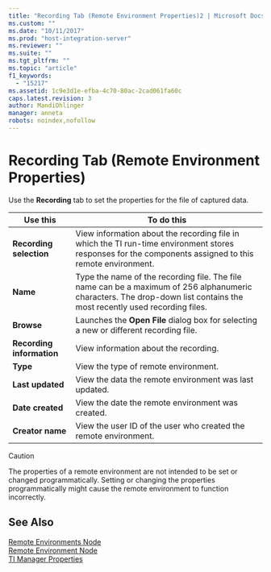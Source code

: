 ```yaml
---
title: "Recording Tab (Remote Environment Properties)2 | Microsoft Docs"
ms.custom: ""
ms.date: "10/11/2017"
ms.prod: "host-integration-server"
ms.reviewer: ""
ms.suite: ""
ms.tgt_pltfrm: ""
ms.topic: "article"
f1_keywords: 
  - "15217"
ms.assetid: 1c9e3d1e-efba-4c70-80ac-2cad061fa60c
caps.latest.revision: 3
author: MandiOhlinger
manager: anneta
robots: noindex,nofollow
---
```

# Recording Tab (Remote Environment Properties)
Use the **Recording** tab to set the properties for the file of captured data.  
  
|Use this|To do this|  
|--------------|----------------|  
|**Recording selection**|View information about the recording file in which the TI run-time environment stores responses for the components assigned to this remote environment.|  
|**Name**|Type the name of the recording file. The file name can be a maximum of 256 alphanumeric characters. The drop-down list contains the most recently used recording files.|  
|**Browse**|Launches the **Open File** dialog box for selecting a new or different recording file.|  
|**Recording information**|View information about the recording.|  
|**Type**|View the type of remote environment.|  
|**Last updated**|View the data the remote environment was last updated.|  
|**Date created**|View the date the remote environment was created.|  
|**Creator name**|View the user ID of the user who created the remote environment.|  
  
> [!CAUTION]
>  The properties of a remote environment are not intended to be set or changed programmatically. Setting or changing the properties programmatically might cause the remote environment to function incorrectly.  
  
## See Also  
 [Remote Environments Node](../core/remote-environments-node.md)   
 [Remote Environment Node](../core/remote-environment-node.md)   
 [TI Manager Properties](../core/ti-manager-properties.md)